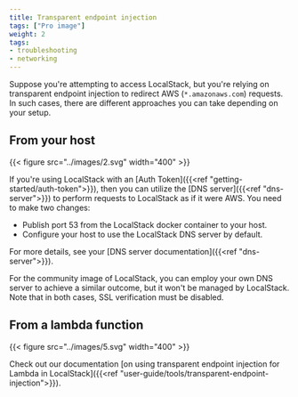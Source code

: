 ```yaml
---
title: Transparent endpoint injection
tags: ["Pro image"]
weight: 2
tags:
- troubleshooting
- networking
---
```


Suppose you're attempting to access LocalStack, but you're relying on transparent endpoint injection to redirect AWS (`*.amazonaws.com`) requests.
In such cases, there are different approaches you can take depending on your setup.

## From your host

{{< figure src="../images/2.svg" width="400" >}}

If you're using LocalStack with an [Auth Token]({{<ref "getting-started/auth-token">}}), then you can utilize the [DNS server]({{<ref "dns-server">}}) to perform requests to LocalStack as if it were AWS.
You need to make two changes:

* Publish port 53 from the LocalStack docker container to your host.
* Configure your host to use the LocalStack DNS server by default.

For more details, see your [DNS server documentation]({{<ref "dns-server">}}).

For the community image of LocalStack, you can employ your own DNS server to achieve a similar outcome, but it won't be managed by LocalStack.
Note that in both cases, SSL verification must be disabled.

## From a lambda function

{{< figure src="../images/5.svg" width="400" >}}

Check out our documentation [on using transparent endpoint injection for Lambda in LocalStack]({{<ref "user-guide/tools/transparent-endpoint-injection">}}).
